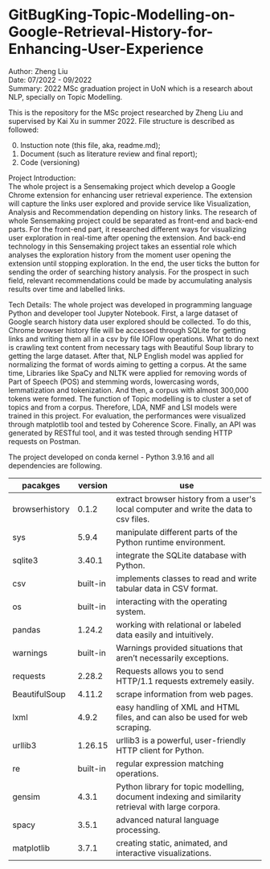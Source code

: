 # GitBugKing-Topic-Modelling-on-Google-Retrieval-History-for-Enhancing-User-Experience

Author: Zheng Liu  
Date: 07/2022 - 09/2022  
Summary: 2022 MSc graduation project in UoN which is a research about NLP, specially on Topic Modelling.

This is the repository for the MSc project researched by Zheng Liu and supervised by Kai Xu in summer 2022. File structure is described as followed:  

0. Instuction note (this file, aka, readme.md);  
1. Document (such as literature review and final report);  
2. Code (versioning)

Project Introduction:  
The whole project is a Sensemaking project which develop a Google Chrome extension for enhancing user retrieval experience. The extension will capture the links user explored and provide service like Visualization, Analysis and Recommendation depending on history links. The research of whole Sensemaking project could be separated as front-end and back-end parts. For the front-end part, it researched different ways for visualizing user exploration in real-time after opening the extension. And back-end technology in this Sensemaking project takes an essential role which analyses the exploration history from the moment user opening the extension until stopping exploration. In the end, the user ticks the button for sending the order of searching history analysis. For the prospect in such field, relevant recommendations could be made by accumulating analysis results over time and labelled links.

Tech Details:
The whole project was developed in programming language Python and developer tool Jupyter Notebook. First, a large dataset of Google search history data user explored should be collected. To do this, Chrome browser history file will be accessed through SQLite for getting links and writing them all in a csv by file IOFlow operations. What to do next is crawling text content from necessary tags with Beautiful Soup library to getting the large dataset. After that, NLP English model was applied for normalizing the format of words aiming to getting a corpus. At the same time, Libraries like SpaCy and NLTK were applied for removing words of Part of Speech (POS) and stemming words, lowercasing words, lemmatization and tokenization. And then, a corpus with almost 300,000 tokens were formed. The function of Topic modelling is to cluster a set of topics and from a corpus. Therefore, LDA, NMF and LSI models were trained in this project. For evaluation, the performances were visualized through matplotlib tool and tested by Coherence Score. Finally, an API was generated by RESTful tool, and it was tested through sending HTTP requests on Postman.

The project developed on conda kernel - Python 3.9.16 and all dependencies are following.

| pacakges | version | use |
| ----  | ----  | ---- |
| browserhistory | 0.1.2 | extract browser history from a user's local computer and write the data to csv files. |
| sys | 5.9.4 | manipulate different parts of the Python runtime environment. |
| sqlite3 | 3.40.1 | integrate the SQLite database with Python. |
| csv | built-in | implements classes to read and write tabular data in CSV format. |
| os | built-in | interacting with the operating system. |
| pandas | 1.24.2 | working with relational or labeled data easily and intuitively. |
| warnings | built-in | Warnings provided situations that aren’t necessarily exceptions. |
| requests | 2.28.2 | Requests allows you to send HTTP/1.1 requests extremely easily. |
| BeautifulSoup | 4.11.2 | scrape information from web pages. |
| lxml | 4.9.2 | easy handling of XML and HTML files, and can also be used for web scraping. |
| urllib3 | 1.26.15 | urllib3 is a powerful, user-friendly HTTP client for Python. |
| re | built-in | regular expression matching operations. |
| gensim | 4.3.1 | Python library for topic modelling, document indexing and similarity retrieval with large corpora. |
| spacy | 3.5.1 | advanced natural language processing. |
| matplotlib | 3.7.1 | creating static, animated, and interactive visualizations. |  

